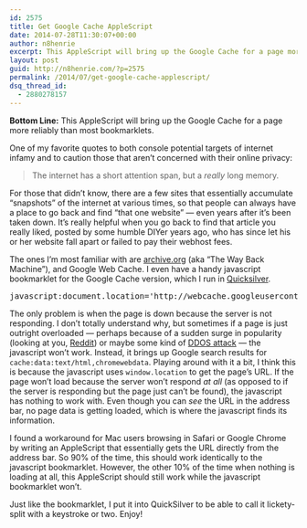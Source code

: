 ```yaml
---
id: 2575
title: Get Google Cache AppleScript
date: 2014-07-28T11:30:07+00:00
author: n8henrie
excerpt: This AppleScript will bring up the Google Cache for a page more reliably than most bookmarklets.
layout: post
guid: http://n8henrie.com/?p=2575
permalink: /2014/07/get-google-cache-applescript/
dsq_thread_id:
  - 2880278157
---
```

**Bottom Line:** This AppleScript will bring up the Google Cache for a page more reliably than most bookmarklets.<!--more-->

One of my favorite quotes to both console potential targets of internet infamy and to caution those that aren&#8217;t concerned with their online privacy:

> The internet has a short attention span, but a _really_ long memory.

For those that didn&#8217;t know, there are a few sites that essentially accumulate &#8220;snapshots&#8221; of the internet at various times, so that people can always have a place to go back and find &#8220;that one website&#8221; &#8212; even years after it&#8217;s been taken down. It&#8217;s really helpful when you go back to find that article you really liked, posted by some humble DIYer years ago, who has since let his or her website fall apart or failed to pay their webhost fees.

The ones I&#8217;m most familiar with are <a target="_blank" href="https://www.archive.org/" title="Internet Archive: Digital Library of Free Books, Movies, Music ...">archive.org</a> (aka &#8220;The Way Back Machine&#8221;), and Google Web Cache. I even have a handy javascript bookmarklet for the Google Cache version, which I run in <a target="_blank" href="http://qsapp.com/" title="Quicksilver — Mac OS X at your Fingertips">Quicksilver</a>. 

<pre>javascript:document.location='http://webcache.googleusercontent.com/search?q=cache:'+escape(window.location);
</pre>

The only problem is when the page is down because the server is not responding. I don&#8217;t totally understand why, but sometimes if a page is just outright overloaded &#8212; perhaps because of a sudden surge in popularity (looking at you, <a target="_blank" href="http://www.reddit.com/" title="reddit: the front page of the internet">Reddit</a>) or maybe some kind of <a target="_blank" href="http://en.wikipedia.org/wiki/Denial-of-service_attack" title="Denial-of-service attack - Wikipedia, the free encyclopedia">DDOS attack</a> &#8212; the javascript won&#8217;t work. Instead, it brings up Google search results for `cache:data:text/html,chromewebdata`. Playing around with it a bit, I think this is because the javascript uses `window.location` to get the page&#8217;s URL. If the page won&#8217;t load because the server won&#8217;t respond _at all_ (as opposed to if the server is responding but the page just can&#8217;t be found), the javascript has nothing to work with. Even though you can _see_ the URL in the address bar, no page data is getting loaded, which is where the javascript finds its information.

I found a workaround for Mac users browsing in Safari or Google Chrome by writing an AppleScript that essentially gets the URL directly from the address bar. So 90% of the time, this should work identically to the javascript bookmarklet. However, the other 10% of the time when nothing is loading at all, this AppleScript should still work while the javascript bookmarklet won&#8217;t.

Just like the bookmarklet, I put it into QuickSilver to be able to call it lickety-split with a keystroke or two. Enjoy!